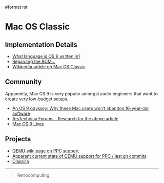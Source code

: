 \#format rst

Mac OS Classic
==============

Implementation Details
----------------------

-   [What language is OS 9 written in?](https://discussions.apple.com/thread/1605550)
-   [Regarding the ROM...](https://macintoshgarden.org/apps/mac-os-71-source-code)
-   [Wikipedia article on Mac OS Classic](https://en.wikipedia.org/wiki/Classic_Mac_OS)

Community
---------

Apparently, Mac OS 9 is very popular amongst audio engineers that want to create very low-budget setups.

-   [An OS 9 odyssey: Why these Mac users won’t abandon 16-year-old software](https://arstechnica.com/gadgets/2016/09/an-os-9-odyssey-why-do-some-mac-users-still-rely-on-16-year-old-software/)
-   [ArsTechnica Forums - Research for the above article](https://arstechnica.com/civis/viewtopic.php?p=30456459#p30456459)
-   [Mac OS 9 Lives](http://macos9lives.com)

Projects
--------

-   [QEMU wiki page on PPC support](https://wiki.qemu.org/Documentation/Platforms/PowerPC)
-   [Apparent current state of QEMU support for PPC / last git commits](https://repo.or.cz/qemu/hpoussin.git/shortlog/refs/heads/40p)
-   [Classilla](https://www.floodgap.com/software/classilla/)

* * * * *

> Retrocomputing
